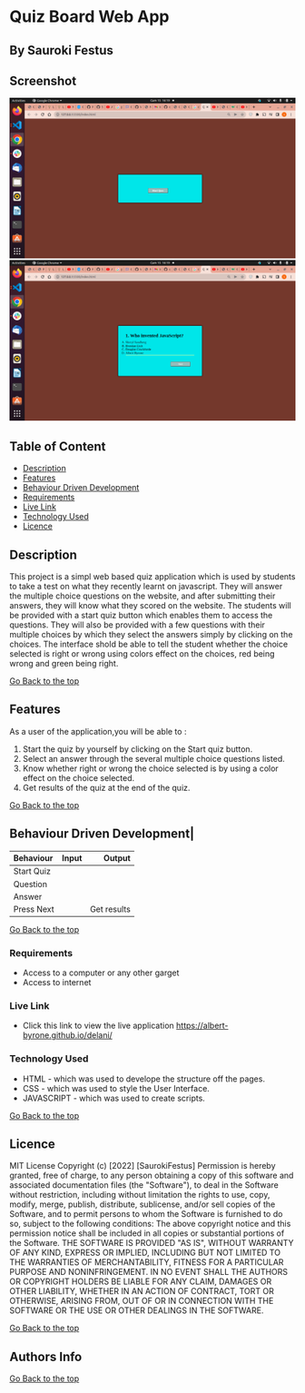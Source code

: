 # Quiz Board Web App

 ## By Sauroki Festus

## Screenshot
 ![image](./assets/Screenshot%20from%202022-05-15%2016-19-29.png)
 ![image](./assets/Screenshot%20from%202022-05-15%2016-19-21.png)

 ## Table of Content
 - [Description](#description)
 - [Features](#features)
 - [Behaviour Driven Development](#Behaviour-Driven-Development)
 - [Requirements](#requirements)
 - [Live Link](#Live-Link)
 - [Technology  Used](#technology-Used)
 - [Licence](#licence)

 ## Description

 <p>This project is a simpl web based quiz application which is used by students to take a test on what they recently learnt on javascript. They will answer the multiple choice questions on the website, and after submitting their answers, they will know what they scored on the website. The students will be provided with a start quiz button which enables them to access the questions. They will also be provided with a few questions with their multiple choices by which they select the answers simply by clicking on the choices. The interface shold be able to tell the student whether the choice selected is right or wrong using colors effect on the choices, red being wrong and green being right.</p>

[Go Back to the top](#quiz-board-app)

## Features
As a user of the application,you will be able to :
1. Start the quiz by yourself by clicking on the Start quiz button.
2. Select an answer through the several multiple choice questions listed.
3. Know whether right or wrong the choice selected is by using a color effect on the choice selected.
4. Get results of the quiz at the end of the quiz.

[Go Back to the top](#quiz-board-app)

## Behaviour Driven Development|
| Behaviour      | Input        | Output       |
| :------------- | :----------: | -----------: |
| Start Quiz  |  
| Question  | 
| Answer   | 
| Press Next|     | Get results|

[Go Back to the top](#quiz-board-app)

 ###  Requirements
 * Access to  a computer or any other garget
 * Access to internet

### Live Link
- Click this link to view the live application https://albert-byrone.github.io/delani/

### Technology  Used
* HTML - which was used to develope the structure off the pages.
* CSS - which was used to style the User Interface.
* JAVASCRIPT - which was used to create scripts.

[Go Back to the top](#quiz-board-app)

## Licence
MIT License
Copyright (c) [2022] [SaurokiFestus]
Permission is hereby granted, free of charge, to any person obtaining a copy
of this software and associated documentation files (the "Software"), to deal
in the Software without restriction, including without limitation the rights
to use, copy, modify, merge, publish, distribute, sublicense, and/or sell
copies of the Software, and to permit persons to whom the Software is
furnished to do so, subject to the following conditions:
The above copyright notice and this permission notice shall be included in all
copies or substantial portions of the Software.
THE SOFTWARE IS PROVIDED "AS IS", WITHOUT WARRANTY OF ANY KIND, EXPRESS OR
IMPLIED, INCLUDING BUT NOT LIMITED TO THE WARRANTIES OF MERCHANTABILITY,
FITNESS FOR A PARTICULAR PURPOSE AND NONINFRINGEMENT. IN NO EVENT SHALL THE
AUTHORS OR COPYRIGHT HOLDERS BE LIABLE FOR ANY CLAIM, DAMAGES OR OTHER
LIABILITY, WHETHER IN AN ACTION OF CONTRACT, TORT OR OTHERWISE, ARISING FROM,
OUT OF OR IN CONNECTION WITH THE SOFTWARE OR THE USE OR OTHER DEALINGS IN THE
SOFTWARE.

[Go Back to the top](#quiz-board-app)

## Authors Info

[Go Back to the top](#quiz-board-app)